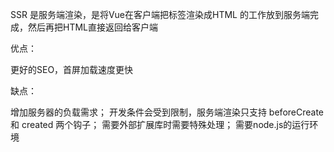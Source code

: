 SSR 是服务端渲染，是将Vue在客户端把标签渲染成HTML 的工作放到服务端完成，然后再把HTML直接返回给客户端


优点：

更好的SEO，首屏加载速度更快

缺点：

增加服务器的负载需求；
开发条件会受到限制，服务端渲染只支持 beforeCreate 和 created 两个钩子；
需要外部扩展库时需要特殊处理；
需要node.js的运行环境